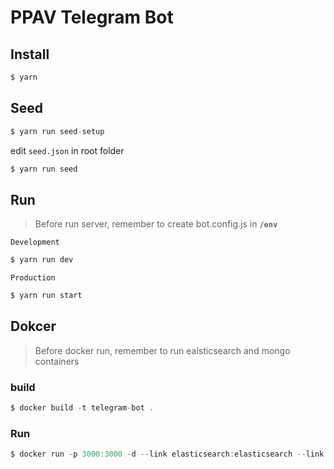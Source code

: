 # PPAV Telegram Bot

## Install
```js
$ yarn
```

## Seed
```js
$ yarn run seed-setup
```  
edit `seed.json` in root folder  
```js
$ yarn run seed
```  


## Run
> Before run server, remember to create bot.config.js in **`/env`**  

`Development`
```js
$ yarn run dev
```  

`Production`
```js
$ yarn run start
```

## Dokcer
> Before docker run, remember to run ealsticsearch and mongo containers

### build
```js
$ docker build -t telegram-bot .
```

### Run
```js
$ docker run -p 3000:3000 -d --link elasticsearch:elasticsearch --link mongo:mongo --name telegram-bot telegram-bot@latest
```  
